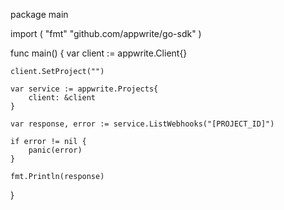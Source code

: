 package main

import (
    "fmt"
    "github.com/appwrite/go-sdk"
)

func main() {
    var client := appwrite.Client{}

    client.SetProject("")

    var service := appwrite.Projects{
        client: &client
    }

    var response, error := service.ListWebhooks("[PROJECT_ID]")

    if error != nil {
        panic(error)
    }

    fmt.Println(response)
}